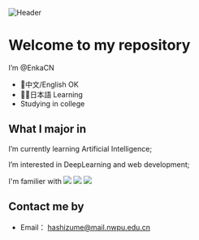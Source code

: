 ![Header](./your-header-image-name.png)
# Welcome to my repository

I’m @EnkaCN

- 💖中文/English OK
- 🤦‍♂️日本語 Learning
- Studying in college

## What I major in

I’m currently learning Artificial Intelligence;

I’m interested in DeepLearning and web development;

I'm familier with
<img src=https://img.shields.io/badge/-C-blueviolet.svg>
<img src=https://img.shields.io/badge/-Python-blue.svg>
<img src=https://img.shields.io/badge/JAVA-%20%20Web%20-orange>

## Contact me by
- Email： hashizume@mail.nwpu.edu.cn
